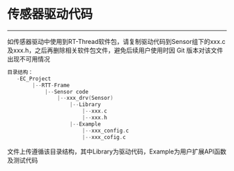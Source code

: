 # 传感器驱动代码

---

如传感器驱动中使用到RT-Thread软件包，请复制驱动代码到Sensor组下的xxx.c及xxx.h，之后再删除相关软件包文件，避免后续用户使用时因 Git 版本对该文件出现不可用情况

```c
目录结构：
   -EC_Project
    	|--RTT-Frame
    		|--Sensor code
    			|--xxx_drv(Sensor)
    				|--Library
        				|--xxx.c
        				|--xxx.h
    				|--Example
        				|--xxx_config.c
        				|--xxx_cofig.c
```

文件上传遵循该目录结构，其中Library为驱动代码，Example为用户扩展API函数及测试代码